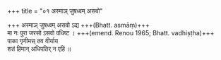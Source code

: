 +++
title = "०१ अस्माञ् जुषध्वम् असवो"

+++
अस्माञ् जुषध्वम् असवो ऽद्य +++(Bhatt. asmāṃ)+++  
मा नः पुरा जरसो ऽसवो वधिष्ट । +++(emend. Renou 1965; Bhatt. vadhiṣṭha)+++  
पाका गृणीमस् तव वीर्याय  
शतं हिमान् अधिपतिर् न एहि ॥